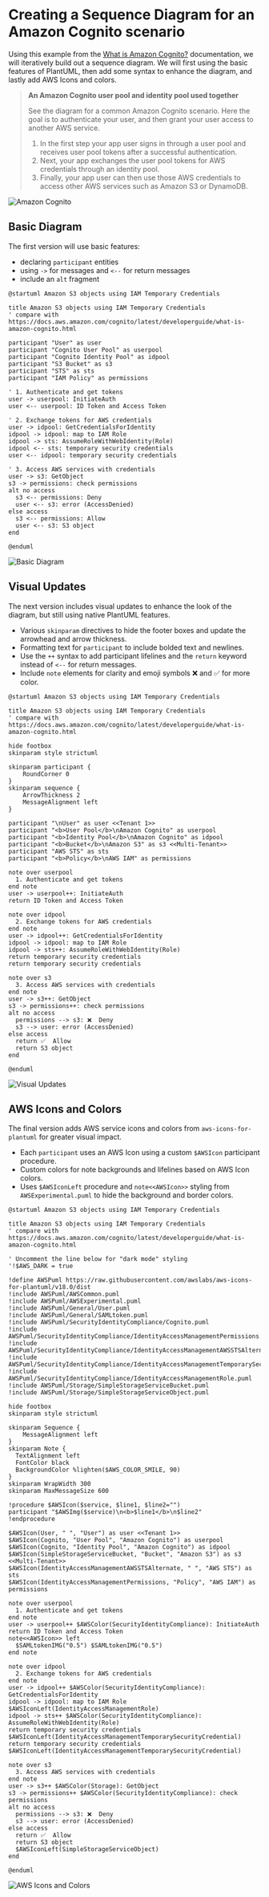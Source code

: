 # Creating a Sequence Diagram for an Amazon Cognito scenario

Using this example from the [What is Amazon Cognito?](https://docs.aws.amazon.com/cognito/latest/developerguide/what-is-amazon-cognito.html) documentation, we will iteratively build out a sequence diagram. We will first using the basic features of PlantUML, then add some syntax to enhance the diagram, and lastly add AWS Icons and colors.

> **An Amazon Cognito user pool and identity pool used together**
>
> See the diagram for a common Amazon Cognito scenario. Here the goal is to authenticate your user, and then grant your user access to another AWS service.
>
> 1. In the first step your app user signs in through a user pool and receives user pool tokens after a successful authentication.
> 2. Next, your app exchanges the user pool tokens for AWS credentials through an identity pool.
> 3. Finally, your app user can then use those AWS credentials to access other AWS services such as Amazon S3 or DynamoDB.

![Amazon Cognito](scenario-cup-cib2.png)

## Basic Diagram

The first version will use basic features:

- declaring `participant` entities
- using `->` for messages and `<--` for return messages
- include an `alt` fragment

```
@startuml Amazon S3 objects using IAM Temporary Credentials

title Amazon S3 objects using IAM Temporary Credentials
' compare with https://docs.aws.amazon.com/cognito/latest/developerguide/what-is-amazon-cognito.html

participant "User" as user
participant "Cognito User Pool" as userpool
participant "Cognito Identity Pool" as idpool
participant "S3 Bucket" as s3
participant "STS" as sts
participant "IAM Policy" as permissions

' 1. Authenticate and get tokens
user -> userpool: InitiateAuth
user <-- userpool: ID Token and Access Token

' 2. Exchange tokens for AWS credentials
user -> idpool: GetCredentialsForIdentity
idpool -> idpool: map to IAM Role
idpool -> sts: AssumeRoleWithWebIdentity(Role)
idpool <-- sts: temporary security credentials
user <-- idpool: temporary security credentials

' 3. Access AWS services with credentials
user -> s3: GetObject
s3 -> permissions: check permissions
alt no access
  s3 <-- permissions: Deny
  user <-- s3: error (AccessDenied)
else access
  s3 <-- permissions: Allow
  user <-- s3: S3 object
end

@enduml
```

![Basic Diagram](http://www.plantuml.com/plantuml/proxy?idx=0&src=https%3A%2F%2Fraw.githubusercontent.com%2Fawslabs%2Faws-icons-for-plantuml%2Fv14.0%2Fexamples%2Fcognito-scenario%2F1-basic-diagram.puml)

## Visual Updates

The next version includes visual updates to enhance the look of the diagram, but still using native PlantUML features.

- Various `skinparam` directives to hide the footer boxes and update the arrowhead and arrow thickness.
- Formatting text for `participant` to include bolded text and newlines.
- Use the `++` syntax to add participant lifelines and the `return` keyword instead of `<--` for return messages.
- Include `note` elements for clarity and emoji symbols ❌ and ✅ for more color.

```
@startuml Amazon S3 objects using IAM Temporary Credentials

title Amazon S3 objects using IAM Temporary Credentials
' compare with https://docs.aws.amazon.com/cognito/latest/developerguide/what-is-amazon-cognito.html

hide footbox
skinparam style strictuml

skinparam participant {
    RoundCorner 0
}
skinparam sequence { 
    ArrowThickness 2
    MessageAlignment left
}

participant "\nUser" as user <<Tenant 1>>
participant "<b>User Pool</b>\nAmazon Cognito" as userpool
participant "<b>Identity Pool</b>\nAmazon Cognito" as idpool
participant "<b>Bucket</b>\nAmazon S3" as s3 <<Multi-Tenant>>
participant "AWS STS" as sts
participant "<b>Policy</b>\nAWS IAM" as permissions

note over userpool
  1. Authenticate and get tokens
end note
user -> userpool++: InitiateAuth
return ID Token and Access Token

note over idpool
  2. Exchange tokens for AWS credentials
end note
user -> idpool++: GetCredentialsForIdentity
idpool -> idpool: map to IAM Role
idpool -> sts++: AssumeRoleWithWebIdentity(Role)
return temporary security credentials
return temporary security credentials

note over s3
  3. Access AWS services with credentials
end note
user -> s3++: GetObject
s3 -> permissions++: check permissions
alt no access
  permissions --> s3: ❌  Deny
  s3 --> user: error (AccessDenied)
else access
  return ✅  Allow
  return S3 object
end

@enduml
```

![Visual Updates](http://www.plantuml.com/plantuml/proxy?idx=0&src=https%3A%2F%2Fraw.githubusercontent.com%2Fawslabs%2Faws-icons-for-plantuml%2Fv14.0%2Fexamples%2Fcognito-scenario%2F2-visual-updates.puml)

## AWS Icons and Colors

The final version adds AWS service icons and colors from `aws-icons-for-plantuml` for greater visual impact.

- Each `participant` uses an AWS Icon using a custom `$AWSIcon` participant procedure.
- Custom colors for note backgrounds and lifelines based on AWS Icon colors.
- Uses `$AWSIconLeft` procedure and `note<<AWSIcon>>` styling from `AWSExperimental.puml` to hide the background and border colors.

```
@startuml Amazon S3 objects using IAM Temporary Credentials

title Amazon S3 objects using IAM Temporary Credentials
' compare with https://docs.aws.amazon.com/cognito/latest/developerguide/what-is-amazon-cognito.html

' Uncomment the line below for "dark mode" styling
'!$AWS_DARK = true

!define AWSPuml https://raw.githubusercontent.com/awslabs/aws-icons-for-plantuml/v18.0/dist
!include AWSPuml/AWSCommon.puml
!include AWSPuml/AWSExperimental.puml
!include AWSPuml/General/User.puml
!include AWSPuml/General/SAMLtoken.puml
!include AWSPuml/SecurityIdentityCompliance/Cognito.puml
!include AWSPuml/SecurityIdentityCompliance/IdentityAccessManagementPermissions.puml
!include AWSPuml/SecurityIdentityCompliance/IdentityAccessManagementAWSSTSAlternate.puml
!include AWSPuml/SecurityIdentityCompliance/IdentityAccessManagementTemporarySecurityCredential.puml
!include AWSPuml/SecurityIdentityCompliance/IdentityAccessManagementRole.puml
!include AWSPuml/Storage/SimpleStorageServiceBucket.puml
!include AWSPuml/Storage/SimpleStorageServiceObject.puml

hide footbox
skinparam style strictuml

skinparam Sequence { 
    MessageAlignment left
}
skinparam Note {
  TextAlignment left 
  FontColor black
  BackgroundColor %lighten($AWS_COLOR_SMILE, 90)
}
skinparam WrapWidth 300
skinparam MaxMessageSize 600

!procedure $AWSIcon($service, $line1, $line2="")
participant "$AWSImg($service)\n<b>$line1</b>\n$line2"
!endprocedure 

$AWSIcon(User, " ", "User") as user <<Tenant 1>>
$AWSIcon(Cognito, "User Pool", "Amazon Cognito") as userpool
$AWSIcon(Cognito, "Identity Pool", "Amazon Cognito") as idpool
$AWSIcon(SimpleStorageServiceBucket, "Bucket", "Amazon S3") as s3 <<Multi-Tenant>>
$AWSIcon(IdentityAccessManagementAWSSTSAlternate, " ", "AWS STS") as sts
$AWSIcon(IdentityAccessManagementPermissions, "Policy", "AWS IAM") as permissions

note over userpool
  1. Authenticate and get tokens
end note
user -> userpool++ $AWSColor(SecurityIdentityCompliance): InitiateAuth
return ID Token and Access Token
note<<AWSIcon>> left
  $SAMLtokenIMG("0.5") $SAMLtokenIMG("0.5")
end note

note over idpool
  2. Exchange tokens for AWS credentials
end note
user -> idpool++ $AWSColor(SecurityIdentityCompliance): GetCredentialsForIdentity
idpool -> idpool: map to IAM Role
$AWSIconLeft(IdentityAccessManagementRole)
idpool -> sts++ $AWSColor(SecurityIdentityCompliance): AssumeRoleWithWebIdentity(Role)
return temporary security credentials
$AWSIconLeft(IdentityAccessManagementTemporarySecurityCredential)
return temporary security credentials
$AWSIconLeft(IdentityAccessManagementTemporarySecurityCredential)

note over s3
  3. Access AWS services with credentials
end note
user -> s3++ $AWSColor(Storage): GetObject
s3 -> permissions++ $AWSColor(SecurityIdentityCompliance): check permissions
alt no access
  permissions --> s3: ❌  Deny
  s3 --> user: error (AccessDenied)
else access
  return ✅  Allow
  return S3 object
  $AWSIconLeft(SimpleStorageServiceObject)
end

@enduml
```

![AWS Icons and Colors](http://www.plantuml.com/plantuml/proxy?idx=0&src=https%3A%2F%2Fraw.githubusercontent.com%2Fawslabs%2Faws-icons-for-plantuml%2Fv14.0%2Fexamples%2Fcognito-scenario%2F3-aws-icons-and-colors.puml)
